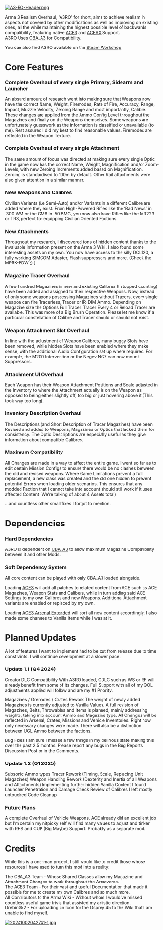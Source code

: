 [![A3-RO-Header.png](https://i.postimg.cc/Z5QVdCSH/A3-RO-Header.png)](https://postimg.cc/TKrV82h5)

Arma 3 Realism Overhaul, 'A3RO' for short, aims to achieve realism in aspects not covered by other modifications as well as improving on existing ones, all the while maintaining the highest possible level of backwards compatibility, featuring native [ACE3](https://github.com/acemod/ACE3) and [ACEAX](https://github.com/jetelain/AceArsenalExtended) Support.  
A3RO Uses [CBA_A3](https://github.com/CBATeam/CBA_A3) for Compatibility.

You can also find A3RO available on the [Steam Workshop](https://steamcommunity.com/sharedfiles/filedetails/?edit=true&id=3341786920)

# Core Features
### Complete Overhaul of every single Primary, Sidearm and Launcher
An absurd amount of research went into making sure that Weapons now have the correct Name, Weight, Firemodes, Rate of Fire, Accuracy, Range, Impact, Muzzle Velocity, Zeroing Range and most importantly, Calibre. These changes are applied from the Ammo Config Level throughout the Magazines and finally on the Weapons themselves. Some weapons are unfortunately guesswork as the information is classified or unavailable (to me). Rest assured I did my best to find reasonable values. Firemodes are reflected in the Weapon Texture.

### Complete Overhaul of every single Attachment
The same amount of focus was directed at making sure every single Optic in the game now has the correct Name, Weight, Magnification and/or Zoom-Levels, with new Zeroing Increments added based on Magnification. Zeroing is standardised to 100m by default. Other Rail attachments were also given attention in a similar manner.

### New Weapons and Calibres
Civilian Variants (i.e Semi-Auto) and/or Variants in a different Calibre are added where they exist. From High-Powered Rifles like the ‘Bad News’ in .300 WM or the GM6 in .50 BMG, you now also have Rifles like the MR223 or TR3, perfect for equipping Civilian Oriented Factions.

### New Attachments
Throughout my research, I discovered tons of hidden content thanks to the invaluable information present on the Arma 3 Wiki. I also found some interesting assets on my own. You now have access to the silly DCL120, a fully working SIMCOM Adapter, Flash suppressors and more. (Check the MP5K-PDW ;) )

### Magazine Tracer Overhaul
A few hundred Magazines in new and existing Calibres (I stopped counting) have been added and assigned to their respective Weapons. Now, instead of only some weapons possessing Magazines without Tracers, every single weapon can fire Tracerless, Tracer or IR-DIM Ammo. Depending on Magazine size the Options Full Tracer, Tracer Every 4 or Reload Tracer are available. This was more of a Big Brush Operation. Please let me know if a particular constellation of Calibre and Tracer should or should not exist.

### Weapon Attachment Slot Overhaul
In line with the adjustment of Weapon Calibres, many buggy Slots have been removed, while hidden Slots have been enabled where they make sense, with the additional Audio Configuration set up where required. For example, the M200 Intervention or the Negev NG7 can now mount Suppressors.

### Attachment UI Overhaul
Each Weapon has their Weapon Attachment Positions and Scale adjusted in the Inventory to where the Attachment actually is on the Weapon as opposed to being either slightly off, too big or just hovering above it (This took way too long).

### Inventory Description Overhaul
The Descriptions (and Short Description of Tracer Magazines) have been Revised and added to Weapons, Magazines or Optics that lacked them for consistency. The Optic Descriptions are especially useful as they give information about compatible Calibres.

### Maximum Compatibility
All Changes are made in a way to affect the entire game. I went so far as to edit certain Mission Configs to ensure there would be no clashes between the old and revised weapons. Where Game Limitations prevent a full replacement, a new class was created and the old one hidden to prevent potential Errors when loading older scenarios. This ensures that any modded Faction that I cannot take into account should still work if it uses affected Content (We’re talking of about 4 Assets total)

...and countless other small fixes I forgot to mention.

# Dependencies
### Hard Dependencies
A3RO is dependent on [CBA_A3](https://steamcommunity.com/workshop/filedetails/?id=450814997) to allow maximum Magazine Compatibility between it and other Mods.

### Soft Dependency System
All core content can be played with only CBA_A3 loaded alongside.  

Loading [ACE3](https://steamcommunity.com/workshop/filedetails/?id=463939057) will add all patches to related content from ACE such as ACE Magazines, Weapon Stats and Calibers, while in turn adding said ACE Settings to my own Calibres and new Weapons. Additional Attachment variants are enabled or replaced by my own.  

Loading [ACE3 Arsenal Extended](https://steamcommunity.com/workshop/filedetails/?id=2522638637) will sort all new content accordingly. I also made some changes to Vanilla Items while I was at it.

# Planned Updates
A lot of features I want to implement had to be cut from release due to time constraints. I will continue development at a slower pace.

### Update 1.1 (Q4 2024)
Creator DLC Compatibility
With A3RO loaded, CDLC such as WS or RF will already benefit from some of its changes. Full Support with all of my QOL adjustments applied will follow and are my #1 Priority.

Magazines / Grenades / Crates Rework
The weight of newly added Magazines is currently adjusted to Vanilla Values. A full revision of Magazines, Belts, Throwables and Items is planned, mainly addressing weights, taking into account Ammo and Magazine type. All Changes will be reflected in Arsenal, Crates, Missions and Vehicle Inventories. Right now only necessary changes were made. There will also be a distinction between UGL Ammo between the factions.

Bug Fixes
I am sure I missed a few things in my delirious state making this over the past 2.5 months. Please report any bugs in the Bug Reports Discussion Post or in the Comments.

### Update 1.2 (Q1 2025)
Subsonic Ammo types
Tracer Rework (Timing, Scale, Replacing Unit Magazines)
Weapon Handling Rework (Dexterity and Inertia of all Weapons and Attachments)
Implementing further hidden Vanilla Content I found
Launcher Penetration and Damage Check
Review of Calibres I left mostly untouched
Code Cleanup

### Future Plans
A complete Overhaul of Vehicle Weapons. ACE already did an excellent job but I’m certain my nitpicky self will find many values to adjust and tinker with
RHS and CUP (Big Maybe) Support. Probably as a separate mod.

# Credits
While this is a one-man project, I still would like to credit those whose resources I have used to turn this mod into a reality:

The CBA_A3 Team - Whose Shared Classes allow my Magazine and Attachment Changes to work throughout the Armaverse.  
The ACE3 Team - For their vast and useful Documentation that made it possible for me to create my own Calibres and so much more.    
All Contributors to the Arma Wiki - Without whom I would've missed countless useful game trivia that assisted my artistic direction.  
Drebin052 - For uploading an Icon for the Osprey 45 to the Wiki that I am unable to find myself.

[![20241002042741-1.jpg](https://i.postimg.cc/yY4JkKtR/20241002042741-1.jpg)](https://postimg.cc/mhjZ5vbZ)
